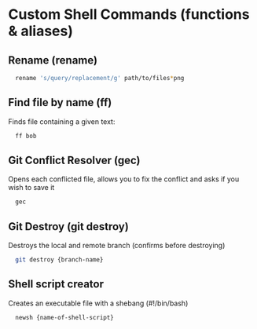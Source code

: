 Custom Shell Commands (functions & aliases)
============================================

## Rename (rename)

```bash
  rename 's/query/replacement/g' path/to/files*png
```

## Find file by name (ff)

Finds file containing a given text:

```bash
  ff bob
```

## Git Conflict Resolver (gec)

Opens each conflicted file, allows you to fix the conflict
and asks if you wish to save it

```bash
  gec
```
    
## Git Destroy (git destroy)

Destroys the local and remote branch (confirms before destroying)

```bash
  git destroy {branch-name}
```

## Shell script creator

Creates an executable file with a shebang (#!/bin/bash)

```bash
  newsh {name-of-shell-script}
```

